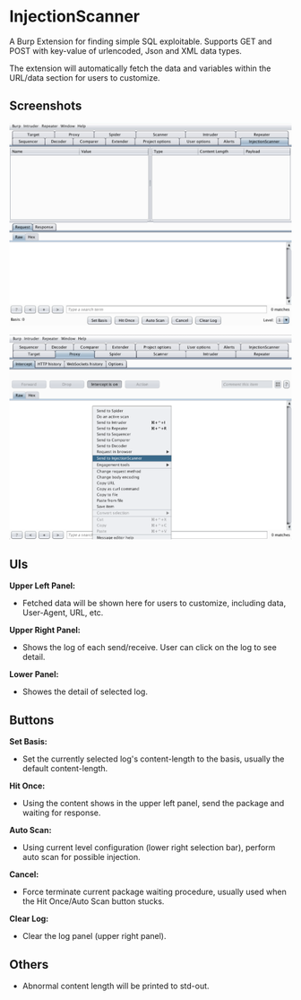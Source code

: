 # InjectionScanner
A Burp Extension for finding simple SQL exploitable. Supports GET and POST with key-value of urlencoded, Json and XML data types.

The extension will automatically fetch the data and variables within the URL/data section for users to customize.

## Screenshots
![](pic/IMG1.png)

![](pic/IMG2.png)

## UIs

**Upper Left Panel:** 
* Fetched data will be shown here for users to customize, including data, User-Agent, URL, etc.

**Upper Right Panel:**
* Shows the log of each send/receive. User can click on the log to see detail.

**Lower Panel:**
* Showes the detail of selected log.

## Buttons

**Set Basis:**
* Set the currently selected log's content-length to the basis, usually the default content-length.

**Hit Once:**
* Using the content shows in the upper left panel, send the package and waiting for response.

**Auto Scan:**
* Using current level configuration (lower right selection bar), perform auto scan for possible injection.

**Cancel:**
* Force terminate current package waiting procedure, usually used when the Hit Once/Auto Scan button stucks.

**Clear Log:**
* Clear the log panel (upper right panel).

## Others
* Abnormal content length will be printed to std-out.
